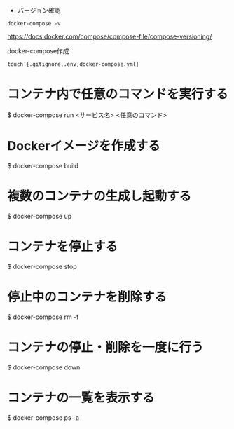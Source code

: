 - バージョン確認
```
docker-compose -v
```
https://docs.docker.com/compose/compose-file/compose-versioning/

docker-compose作成
```
touch {.gitignore,.env,docker-compose.yml}
```

# コンテナ内で任意のコマンドを実行する
$ docker-compose run <サービス名> <任意のコマンド>

# Dockerイメージを作成する
$ docker-compose build

# 複数のコンテナの生成し起動する
$ docker-compose up

# コンテナを停止する
$ docker-compose stop

# 停止中のコンテナを削除する
$ docker-compose rm -f

# コンテナの停止・削除を一度に行う
$ docker-compose down

# コンテナの一覧を表示する
$ docker-compose ps -a